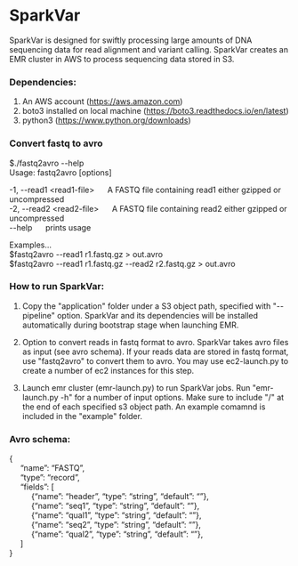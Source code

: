 # SparkVar
SparkVar is designed for swiftly processing large amounts of DNA sequencing data for read alignment and variant calling. SparkVar creates an EMR cluster in AWS to process sequencing data stored in S3.

### Dependencies:
1. An AWS account (https://aws.amazon.com)
2. boto3 installed on local machine (https://boto3.readthedocs.io/en/latest)
3. python3 (https://www.python.org/downloads)

### Convert fastq to avro
$./fastq2avro --help  
Usage: fastq2avro [options]  
  
  -1, --read1 \<read1-file\>&nbsp;&nbsp;&nbsp;&nbsp;&nbsp;&nbsp;A FASTQ file containing read1 either gzipped or uncompressed  
  -2, --read2 \<read2-file\>&nbsp;&nbsp;&nbsp;&nbsp;&nbsp;&nbsp;A FASTQ file containing read2 either gzipped or uncompressed  
  --help&nbsp;&nbsp;&nbsp;&nbsp;&nbsp;&nbsp;prints usage  
  
Examples...  
$fastq2avro --read1 r1.fastq.gz > out.avro  
$fastq2avro --read1 r1.fastq.gz --read2 r2.fastq.gz > out.avro  


### How to run SparkVar:
1. Copy the "application" folder under a S3 object path, specified with "--pipeline" option.
   SparkVar and its dependencies will be installed automatically during bootstrap stage when launching EMR.    

2. Option to convert reads in fastq format to avro.
   SparkVar takes avro files as input (see avro schema). If your reads data are stored in fastq format, use "fastq2avro" to convert them to avro. You may use ec2-launch.py to create a number of ec2 instances for this step. 
   
3. Launch emr cluster (emr-launch.py) to run SparkVar jobs.
   Run "emr-launch.py -h" for a number of input options. Make sure to include "/" at the end of each specified s3 object path. An example comamnd is included in the "example" folder.


### Avro schema:  
{  
&nbsp;&nbsp;&nbsp;&nbsp;&nbsp;“name”: “FASTQ”,  
&nbsp;&nbsp;&nbsp;&nbsp;&nbsp;“type”: “record”,  
&nbsp;&nbsp;&nbsp;&nbsp;&nbsp;“fields”: [  
&nbsp;&nbsp;&nbsp;&nbsp;&nbsp;&nbsp;&nbsp;&nbsp;&nbsp;&nbsp;{“name”: “header”, “type”: “string”, “default”: “”},  
&nbsp;&nbsp;&nbsp;&nbsp;&nbsp;&nbsp;&nbsp;&nbsp;&nbsp;&nbsp;{“name”: “seq1”,   “type”: “string”, “default”: “”},  
&nbsp;&nbsp;&nbsp;&nbsp;&nbsp;&nbsp;&nbsp;&nbsp;&nbsp;&nbsp;{“name”: “qual1”,  “type”: “string”, “default”: “”},  
&nbsp;&nbsp;&nbsp;&nbsp;&nbsp;&nbsp;&nbsp;&nbsp;&nbsp;&nbsp;{“name”: “seq2”,   “type”: “string”, “default”: “”},  
&nbsp;&nbsp;&nbsp;&nbsp;&nbsp;&nbsp;&nbsp;&nbsp;&nbsp;&nbsp;{“name”: “qual2”,  “type”: “string”, “default”: “”},  
&nbsp;&nbsp;&nbsp;&nbsp;&nbsp;]  
}  
